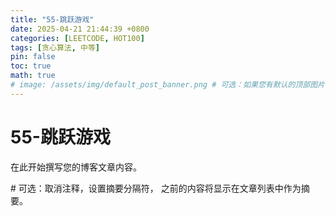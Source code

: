 ```yaml
---
title: "55-跳跃游戏"
date: 2025-04-21 21:44:39 +0800
categories: [LEETCODE, HOT100]
tags: [贪心算法, 中等]
pin: false
toc: true
math: true
# image: /assets/img/default_post_banner.png # 可选：如果您有默认的顶部图片，取消注释并修改路径
---
```


# 55-跳跃游戏

在此开始撰写您的博客文章内容。

<!--more--> # 可选：取消注释，设置摘要分隔符，<!--more--> 之前的内容将显示在文章列表中作为摘要。

